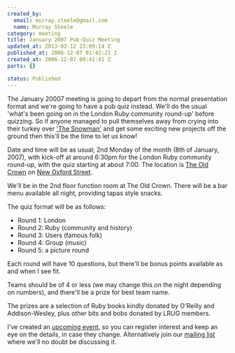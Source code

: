 ```yaml
--- 
created_by: 
  email: murray.steele@gmail.com
  name: Murray Steele
category: meeting
title: January 2007 Pub-Quiz Meeting
updated_at: 2013-02-12 23:09:14 Z
published_at: 2006-12-07 01:42:21 Z
created_at: 2006-12-07 09:41:41 Z
parts: {}

status: Published
---
```


The January 20007 meeting is going to depart from the normal presentation format and we're going to have a pub quiz instead.  We'll do the usual 'what's been going on in the London Ruby community round-up' before quizzing. So if anyone managed to pull themselves away from crying into their turkey over ['The Snowman'](http://www.imdb.com/title/tt0084701/) and get some exciting new projects off the ground then this'll be the time to let us know!

Date and time will be as usual; 2nd Monday of the month (8th of January, 2007), with kick-off at around 6:30pm for the London Ruby community round-up, with the quiz starting at about 7:00. The location is [The Old Crown](http://www.old-crown.co.uk/) on [New Oxford Street](http://maps.google.com/maps?q=33+New+Oxford+Street,+London,+London+WC1A+1BH).  

We'll be in the 2nd floor function room at The Old Crown. There will be a bar menu available all night, providing tapas style snacks.

The quiz format will be as follows:

* Round 1: London
* Round 2: Ruby (community and history)
* Round 3: Users (famous folk)
* Round 4: Group (music)
* Round 5: a picture round

Each round will have 10 questions, but there'll be bonus points available as and when I see fit.

Teams should be of 4 or less (we may change this on the night depending on numbers), and there'll be a prize for best team name.

The prizes are a selection of Ruby books kindly donated by O'Reilly and Addison-Wesley, plus other bits and bobs donated by LRUG members.

I've created an [upcoming event](http://upcoming.org/event/132196/), so you can register interest and keep an eye on the details, in case they change.  Alternatively join our [mailing list](http://lists.lrug.org/listinfo.cgi/chat-lrug.org) where we'll no doubt be discussing it.
